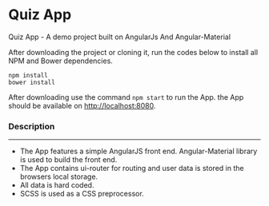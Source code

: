 # Quiz App
Quiz App - A demo project built on AngularJs And Angular-Material

After downloading the project or cloning it, run the codes below to install all NPM and Bower dependencies.

```
npm install
bower install
```

After downloading use the command ```npm start``` to run the App. the App should be available on [http://localhost:8080](http://localhost:8080 "http://localhost:8080").

### Description
----------------
*   The App features a simple AngularJS front end. Angular-Material library is used to build the front end.
*   The App contains ui-router for routing and user data is stored in the browsers local storage.
*   All data is hard coded.
*   SCSS is used as a CSS preprocessor.